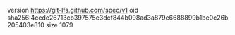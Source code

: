 version https://git-lfs.github.com/spec/v1
oid sha256:4cede26713cb397575e3dcf844b098ad3a879e6688899b1be0c26b205403e810
size 1079
